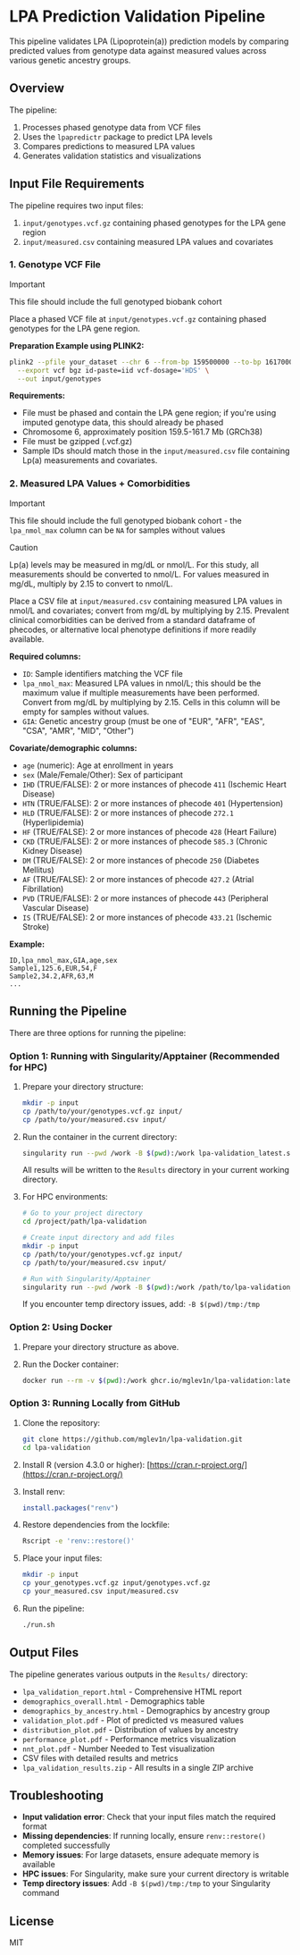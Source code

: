 # LPA Prediction Validation Pipeline

This pipeline validates LPA (Lipoprotein(a)) prediction models by comparing predicted values from genotype data against measured values across various genetic ancestry groups.

## Overview

The pipeline:
1. Processes phased genotype data from VCF files
2. Uses the `lpapredictr` package to predict LPA levels
3. Compares predictions to measured LPA values
4. Generates validation statistics and visualizations

## Input File Requirements

The pipeline requires two input files:
1. `input/genotypes.vcf.gz` containing phased genotypes for the LPA gene region
2. `input/measured.csv` containing measured LPA values and covariates

### 1. Genotype VCF File

> [!IMPORTANT]  
> This file should include the full genotyped biobank cohort

Place a phased VCF file at `input/genotypes.vcf.gz` containing phased genotypes for the LPA gene region. 

**Preparation Example using PLINK2:**
```bash
plink2 --pfile your_dataset --chr 6 --from-bp 159500000 --to-bp 161700000 \
  --export vcf bgz id-paste=iid vcf-dosage='HDS' \
  --out input/genotypes
```

**Requirements:**
- File must be phased and contain the LPA gene region; if you're using imputed genotype data, this should already be phased
- Chromosome 6, approximately position 159.5-161.7 Mb (GRCh38)
- File must be gzipped (.vcf.gz)
- Sample IDs should match those in the `input/measured.csv` file containing Lp(a) measurements and covariates.

### 2. Measured LPA Values + Comorbidities

> [!IMPORTANT]  
> This file should include the full genotyped biobank cohort - the `lpa_nmol_max` column can be `NA` for samples without values

> [!CAUTION]
> Lp(a) levels may be measured in mg/dL or nmol/L. For this study, all measurements should be converted to nmol/L. For values measured in mg/dL, multiply by 2.15 to convert to nmol/L.

Place a CSV file at `input/measured.csv` containing measured LPA values in nmol/L and covariates; convert from mg/dL by multiplying by 2.15. Prevalent clinical comorbidities can be derived from a standard dataframe of phecodes, or alternative local phenotype definitions if more readily available.

**Required columns:**
- `ID`: Sample identifiers matching the VCF file
- `lpa_nmol_max`: Measured LPA values in nmol/L; this should be the maximum value if multiple measurements have been performed. Convert from mg/dL by multiplying by 2.15. Cells in this column will be empty for samples without values.
- `GIA`: Genetic ancestry group (must be one of "EUR", "AFR", "EAS", "CSA", "AMR", "MID", "Other")

**Covariate/demographic columns:**
- `age` (numeric): Age at enrollment in years
- `sex` (Male/Female/Other): Sex of participant
- `IHD` (TRUE/FALSE): 2 or more instances of phecode `411` (Ischemic Heart Disease)
- `HTN` (TRUE/FALSE): 2 or more instances of phecode `401` (Hypertension)
- `HLD` (TRUE/FALSE): 2 or more instances of phecode `272.1` (Hyperlipidemia)
- `HF` (TRUE/FALSE): 2 or more instances of phecode `428` (Heart Failure)
- `CKD` (TRUE/FALSE): 2 or more instances of phecode `585.3` (Chronic Kidney Disease)
- `DM` (TRUE/FALSE): 2 or more instances of phecode `250` (Diabetes Mellitus)
- `AF` (TRUE/FALSE): 2 or more instances of phecode `427.2` (Atrial Fibrillation)
- `PVD` (TRUE/FALSE): 2 or more instances of phecode `443` (Peripheral Vascular Disease)
- `IS` (TRUE/FALSE): 2 or more instances of phecode `433.21` (Ischemic Stroke)

**Example:**
```
ID,lpa_nmol_max,GIA,age,sex
Sample1,125.6,EUR,54,F
Sample2,34.2,AFR,63,M
...
```

## Running the Pipeline

There are three options for running the pipeline:

### Option 1: Running with Singularity/Apptainer (Recommended for HPC)

1. Prepare your directory structure:
   ```bash
   mkdir -p input
   cp /path/to/your/genotypes.vcf.gz input/
   cp /path/to/your/measured.csv input/
   ```

2. Run the container in the current directory:
   ```bash
   singularity run --pwd /work -B $(pwd):/work lpa-validation_latest.sif
   ```

   All results will be written to the `Results` directory in your current working directory.

3. For HPC environments:
   ```bash
   # Go to your project directory
   cd /project/path/lpa-validation
   
   # Create input directory and add files
   mkdir -p input
   cp /path/to/your/genotypes.vcf.gz input/
   cp /path/to/your/measured.csv input/
   
   # Run with Singularity/Apptainer
   singularity run --pwd /work -B $(pwd):/work /path/to/lpa-validation_latest.sif
   ```

   If you encounter temp directory issues, add: `-B $(pwd)/tmp:/tmp`

### Option 2: Using Docker

1. Prepare your directory structure as above.

2. Run the Docker container:
   ```bash
   docker run --rm -v $(pwd):/work ghcr.io/mglev1n/lpa-validation:latest
   ```

### Option 3: Running Locally from GitHub

1. Clone the repository:
   ```bash
   git clone https://github.com/mglev1n/lpa-validation.git
   cd lpa-validation
   ```

2. Install R (version 4.3.0 or higher): [https://cran.r-project.org/](https://cran.r-project.org/)

3. Install renv:
   ```r
   install.packages("renv")
   ```

4. Restore dependencies from the lockfile:
   ```bash
   Rscript -e 'renv::restore()'
   ```

5. Place your input files:
   ```bash
   mkdir -p input
   cp your_genotypes.vcf.gz input/genotypes.vcf.gz
   cp your_measured.csv input/measured.csv
   ```

6. Run the pipeline:
   ```bash
   ./run.sh
   ```

## Output Files

The pipeline generates various outputs in the `Results/` directory:

- `lpa_validation_report.html` - Comprehensive HTML report
- `demographics_overall.html` - Demographics table
- `demographics_by_ancestry.html` - Demographics by ancestry group
- `validation_plot.pdf` - Plot of predicted vs measured values
- `distribution_plot.pdf` - Distribution of values by ancestry
- `performance_plot.pdf` - Performance metrics visualization
- `nnt_plot.pdf` - Number Needed to Test visualization
- CSV files with detailed results and metrics
- `lpa_validation_results.zip` - All results in a single ZIP archive

## Troubleshooting

- **Input validation error**: Check that your input files match the required format
- **Missing dependencies**: If running locally, ensure `renv::restore()` completed successfully
- **Memory issues**: For large datasets, ensure adequate memory is available
- **HPC issues**: For Singularity, make sure your current directory is writable
- **Temp directory issues**: Add `-B $(pwd)/tmp:/tmp` to your Singularity command

## License

MIT
